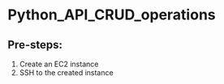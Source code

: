 # Python_API_CRUD_operations


## Pre-steps:
1. Create an EC2 instance
2. SSH to the created instance

##

